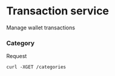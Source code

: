 # Transaction service
Manage wallet transactions

### Category
Request
```
curl -XGET /categories
```
